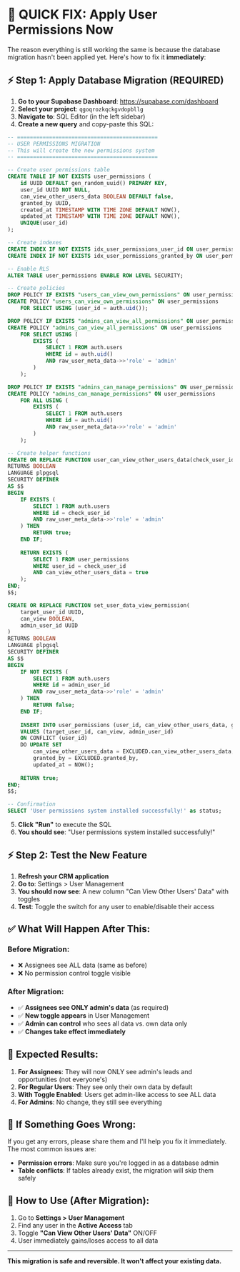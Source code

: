 # 🚀 QUICK FIX: Apply User Permissions Now

The reason everything is still working the same is because the database migration hasn't been applied yet. Here's how to fix it **immediately**:

## ⚡ Step 1: Apply Database Migration (REQUIRED)

1. **Go to your Supabase Dashboard**: https://supabase.com/dashboard
2. **Select your project**: `qgoqrozkqckgvdopbllg`
3. **Navigate to**: SQL Editor (in the left sidebar)
4. **Create a new query** and copy-paste this SQL:

```sql
-- ============================================
-- USER PERMISSIONS MIGRATION
-- This will create the new permissions system
-- ============================================

-- Create user permissions table
CREATE TABLE IF NOT EXISTS user_permissions (
    id UUID DEFAULT gen_random_uuid() PRIMARY KEY,
    user_id UUID NOT NULL,
    can_view_other_users_data BOOLEAN DEFAULT false,
    granted_by UUID,
    created_at TIMESTAMP WITH TIME ZONE DEFAULT NOW(),
    updated_at TIMESTAMP WITH TIME ZONE DEFAULT NOW(),
    UNIQUE(user_id)
);

-- Create indexes
CREATE INDEX IF NOT EXISTS idx_user_permissions_user_id ON user_permissions(user_id);
CREATE INDEX IF NOT EXISTS idx_user_permissions_granted_by ON user_permissions(granted_by);

-- Enable RLS
ALTER TABLE user_permissions ENABLE ROW LEVEL SECURITY;

-- Create policies
DROP POLICY IF EXISTS "users_can_view_own_permissions" ON user_permissions;
CREATE POLICY "users_can_view_own_permissions" ON user_permissions
    FOR SELECT USING (user_id = auth.uid());

DROP POLICY IF EXISTS "admins_can_view_all_permissions" ON user_permissions;
CREATE POLICY "admins_can_view_all_permissions" ON user_permissions
    FOR SELECT USING (
        EXISTS (
            SELECT 1 FROM auth.users 
            WHERE id = auth.uid() 
            AND raw_user_meta_data->>'role' = 'admin'
        )
    );

DROP POLICY IF EXISTS "admins_can_manage_permissions" ON user_permissions;
CREATE POLICY "admins_can_manage_permissions" ON user_permissions
    FOR ALL USING (
        EXISTS (
            SELECT 1 FROM auth.users 
            WHERE id = auth.uid() 
            AND raw_user_meta_data->>'role' = 'admin'
        )
    );

-- Create helper functions
CREATE OR REPLACE FUNCTION user_can_view_other_users_data(check_user_id UUID)
RETURNS BOOLEAN
LANGUAGE plpgsql
SECURITY DEFINER
AS $$
BEGIN
    IF EXISTS (
        SELECT 1 FROM auth.users 
        WHERE id = check_user_id 
        AND raw_user_meta_data->>'role' = 'admin'
    ) THEN
        RETURN true;
    END IF;
    
    RETURN EXISTS (
        SELECT 1 FROM user_permissions 
        WHERE user_id = check_user_id 
        AND can_view_other_users_data = true
    );
END;
$$;

CREATE OR REPLACE FUNCTION set_user_data_view_permission(
    target_user_id UUID,
    can_view BOOLEAN,
    admin_user_id UUID
)
RETURNS BOOLEAN
LANGUAGE plpgsql
SECURITY DEFINER
AS $$
BEGIN
    IF NOT EXISTS (
        SELECT 1 FROM auth.users 
        WHERE id = admin_user_id 
        AND raw_user_meta_data->>'role' = 'admin'
    ) THEN
        RETURN false;
    END IF;
    
    INSERT INTO user_permissions (user_id, can_view_other_users_data, granted_by)
    VALUES (target_user_id, can_view, admin_user_id)
    ON CONFLICT (user_id) 
    DO UPDATE SET 
        can_view_other_users_data = EXCLUDED.can_view_other_users_data,
        granted_by = EXCLUDED.granted_by,
        updated_at = NOW();
    
    RETURN true;
END;
$$;

-- Confirmation
SELECT 'User permissions system installed successfully!' as status;
```

5. **Click "Run"** to execute the SQL
6. **You should see**: "User permissions system installed successfully!"

## ⚡ Step 2: Test the New Feature

1. **Refresh your CRM application**
2. **Go to**: Settings > User Management
3. **You should now see**: A new column "Can View Other Users' Data" with toggles
4. **Test**: Toggle the switch for any user to enable/disable their access

## ✅ What Will Happen After This:

### Before Migration:
- ❌ Assignees see ALL data (same as before)
- ❌ No permission control toggle visible

### After Migration:
- ✅ **Assignees see ONLY admin's data** (as required)
- ✅ **New toggle appears** in User Management
- ✅ **Admin can control** who sees all data vs. own data only
- ✅ **Changes take effect immediately**

## 🎯 Expected Results:

1. **For Assignees**: They will now ONLY see admin's leads and opportunities (not everyone's)
2. **For Regular Users**: They see only their own data by default
3. **With Toggle Enabled**: Users get admin-like access to see ALL data
4. **For Admins**: No change, they still see everything

## 🐛 If Something Goes Wrong:

If you get any errors, please share them and I'll help you fix it immediately. The most common issues are:
- **Permission errors**: Make sure you're logged in as a database admin
- **Table conflicts**: If tables already exist, the migration will skip them safely

## 📱 How to Use (After Migration):

1. Go to **Settings > User Management**
2. Find any user in the **Active Access** tab
3. Toggle **"Can View Other Users' Data"** ON/OFF
4. User immediately gains/loses access to all data

---

**This migration is safe and reversible. It won't affect your existing data.**
